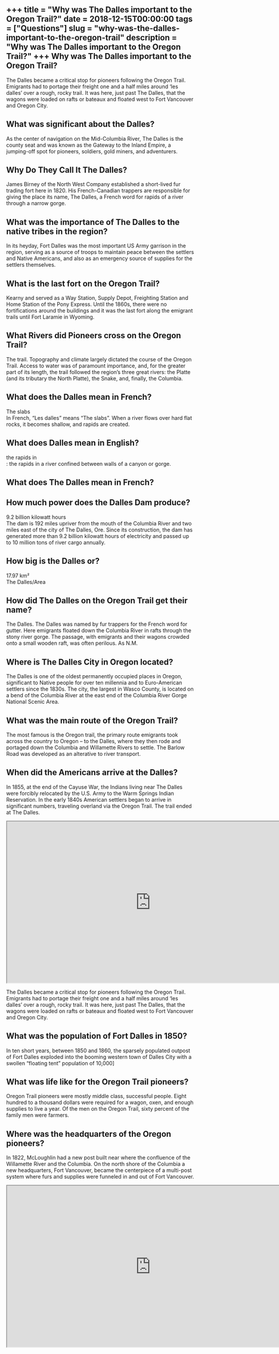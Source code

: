 +++
title = "Why was The Dalles important to the Oregon Trail?"
date = 2018-12-15T00:00:00
tags = ["Questions"]
slug = "why-was-the-dalles-important-to-the-oregon-trail"
description = "Why was The Dalles important to the Oregon Trail?"
+++
Why was The Dalles important to the Oregon Trail?
-------------------------------------------------

The Dalles became a critical stop for pioneers following the Oregon Trail. Emigrants had to portage their freight one and a half miles around ‘les dalles’ over a rough, rocky trail. It was here, just past The Dalles, that the wagons were loaded on rafts or bateaux and floated west to Fort Vancouver and Oregon City.

What was significant about the Dalles?
--------------------------------------

As the center of navigation on the Mid-Columbia River, The Dalles is the county seat and was known as the Gateway to the Inland Empire, a jumping-off spot for pioneers, soldiers, gold miners, and adventurers.

Why Do They Call It The Dalles?
-------------------------------

James Birney of the North West Company established a short-lived fur trading fort here in 1820. His French-Canadian trappers are responsible for giving the place its name, The Dalles, a French word for rapids of a river through a narrow gorge.

What was the importance of The Dalles to the native tribes in the region?
-------------------------------------------------------------------------

In its heyday, Fort Dalles was the most important US Army garrison in the region, serving as a source of troops to maintain peace between the settlers and Native Americans, and also as an emergency source of supplies for the settlers themselves.

What is the last fort on the Oregon Trail?
------------------------------------------

Kearny and served as a Way Station, Supply Depot, Freighting Station and Home Station of the Pony Express. Until the 1860s, there were no fortifications around the buildings and it was the last fort along the emigrant trails until Fort Laramie in Wyoming.

What Rivers did Pioneers cross on the Oregon Trail?
---------------------------------------------------

The trail. Topography and climate largely dictated the course of the Oregon Trail. Access to water was of paramount importance, and, for the greater part of its length, the trail followed the region’s three great rivers: the Platte (and its tributary the North Platte), the Snake, and, finally, the Columbia.

What does the Dalles mean in French?
------------------------------------

The slabs  
In French, “Les dalles” means “The slabs”. When a river flows over hard flat rocks, it becomes shallow, and rapids are created.

What does Dalles mean in English?
---------------------------------

the rapids in  
: the rapids in a river confined between walls of a canyon or gorge.

What does The Dalles mean in French?
------------------------------------

How much power does the Dalles Dam produce?
-------------------------------------------

9.2 billion kilowatt hours  
The dam is 192 miles upriver from the mouth of the Columbia River and two miles east of the city of The Dalles, Ore. Since its construction, the dam has generated more than 9.2 billion kilowatt hours of electricity and passed up to 10 million tons of river cargo annually.

How big is the Dalles or?
-------------------------

17.97 km²  
The Dalles/Area

How did The Dalles on the Oregon Trail get their name?
------------------------------------------------------

The Dalles. The Dalles was named by fur trappers for the French word for gutter. Here emigrants floated down the Columbia River in rafts through the stony river gorge. The passage, with emigrants and their wagons crowded onto a small wooden raft, was often perilous. As N.M.

Where is The Dalles City in Oregon located?
-------------------------------------------

The Dalles is one of the oldest permanently occupied places in Oregon, significant to Native people for over ten millennia and to Euro-American settlers since the 1830s. The city, the largest in Wasco County, is located on a bend of the Columbia River at the east end of the Columbia River Gorge National Scenic Area.

What was the main route of the Oregon Trail?
--------------------------------------------

The most famous is the Oregon trail, the primary route emigrants took across the country to Oregon – to the Dalles, where they then rode and portaged down the Columbia and Willamette Rivers to settle. The Barlow Road was developed as an alterative to river transport.

When did the Americans arrive at the Dalles?
--------------------------------------------

In 1855, at the end of the Cayuse War, the Indians living near The Dalles were forcibly relocated by the U.S. Army to the Warm Springs Indian Reservation. In the early 1840s American settlers began to arrive in significant numbers, traveling overland via the Oregon Trail. The trail ended at The Dalles.

<iframe allow="accelerometer; autoplay; clipboard-write; encrypted-media; gyroscope; picture-in-picture" allowfullscreen="" class="__youtube_prefs__  epyt-is-override  no-lazyload" data-no-lazy="1" data-origheight="433" data-origwidth="770" data-skipgform_ajax_framebjll="" height="433" id="_ytid_40105" loading="lazy" src="https://www.youtube.com/embed/fS3Z43GYgag?enablejsapi=1&autoplay=0&cc_load_policy=0&cc_lang_pref=&iv_load_policy=1&loop=0&modestbranding=0&rel=1&fs=1&playsinline=0&autohide=2&theme=dark&color=red&controls=1&" title="YouTube player" width="770"></iframe>

The Dalles became a critical stop for pioneers following the Oregon Trail. Emigrants had to portage their freight one and a half miles around ‘les dalles’ over a rough, rocky trail. It was here, just past The Dalles, that the wagons were loaded on rafts or bateaux and floated west to Fort Vancouver and Oregon City.

What was the population of Fort Dalles in 1850?
-----------------------------------------------

In ten short years, between 1850 and 1860, the sparsely populated outpost of Fort Dalles exploded into the booming western town of Dalles City with a swollen “floating tent” population of 10,000\]

What was life like for the Oregon Trail pioneers?
-------------------------------------------------

Oregon Trail pioneers were mostly middle class, successful people. Eight hundred to a thousand dollars were required for a wagon, oxen, and enough supplies to live a year. Of the men on the Oregon Trail, sixty percent of the family men were farmers.

Where was the headquarters of the Oregon pioneers?
--------------------------------------------------

In 1822, McLoughlin had a new post built near where the confluence of the Willamette River and the Columbia. On the north shore of the Columbia a new headquarters, Fort Vancouver, became the centerpiece of a multi-post system where furs and supplies were funneled in and out of Fort Vancouver.

<iframe allow="accelerometer; autoplay; clipboard-write; encrypted-media; gyroscope; picture-in-picture" allowfullscreen="" class="__youtube_prefs__  epyt-is-override  no-lazyload" data-no-lazy="1" data-origheight="433" data-origwidth="770" data-skipgform_ajax_framebjll="" height="433" id="_ytid_18713" loading="lazy" src="https://www.youtube.com/embed/RCBR6Pg3FWc?enablejsapi=1&autoplay=0&cc_load_policy=0&cc_lang_pref=&iv_load_policy=1&loop=0&modestbranding=0&rel=1&fs=1&playsinline=0&autohide=2&theme=dark&color=red&controls=1&" title="YouTube player" width="770"></iframe>